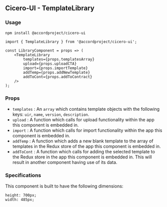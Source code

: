 ## Cicero-UI - TemplateLibrary

### Usage

```
npm install @accordproject/cicero-ui
```

```
import { TemplateLibrary } from '@accordproject/cicero-ui';

const LibraryComponent = props => (
    <TemplateLibrary
        templates={props.templatesArray}
        upload={props.uploadCTA}
        import={props.importTemplate}
        addTemp={props.addNewTemplate}
        addToCont={props.addToContract}
    />
);
```

### Props

- `templates` : An `array` which contains template objects with the following keys: `uir`, `name`, `version`, `description`.
- `upload` : A function which calls for upload functionality within the app this component is embedded in.
- `import` : A function which calls for import functionality within the app this component is embedded in.
- `addTemp` : A function which adds a new blank template to the array of templates in the Redux store of the app this component is embedded in.
- `addToCont` : A function which calls for adding the selected template to the Redux store in the app this component is embedded in. This will result in another component having use of its data.

### Specifications

This component is built to have the following dimensions:

```
height: 700px;
width: 485px;
```